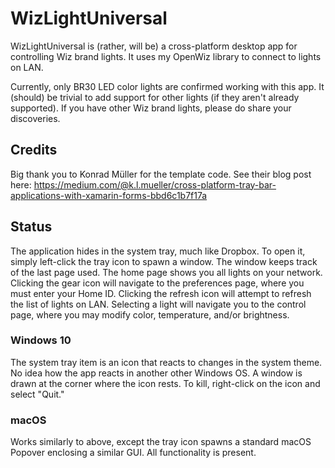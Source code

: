 # WizLightUniversal
WizLightUniversal is (rather, will be) a cross-platform desktop app for controlling Wiz brand lights.
It uses my OpenWiz library to connect to lights on LAN.

Currently, only BR30 LED color lights are confirmed working with this app. It (should) be trivial to add support for other lights (if they aren't already supported). If you have other Wiz brand lights, please do share your discoveries.

## Credits
Big thank you to Konrad Müller for the template code. See their blog post here:
https://medium.com/@k.l.mueller/cross-platform-tray-bar-applications-with-xamarin-forms-bbd6c1b7f17a

## Status
The application hides in the system tray, much like Dropbox. To open it, simply left-click the tray icon to spawn a window. The window keeps track of the last page used.
The home page shows you all lights on your network. Clicking the gear icon will navigate to the preferences page, where you must enter your Home ID. Clicking the refresh icon will attempt to refresh the list of lights on LAN. Selecting a light will navigate you to the control page, where you may modify color, temperature, and/or brightness.
### Windows 10
The system tray item is an icon that reacts to changes in the system theme. No idea how the app reacts in another other Windows OS. A window is drawn at the corner where the icon rests. To kill, right-click on the icon and select "Quit."
### macOS
Works similarly to above, except the tray icon spawns a standard macOS Popover enclosing a similar GUI. All functionality is present.
